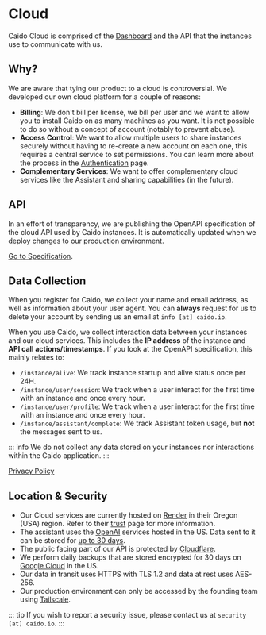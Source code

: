 # Cloud

Caido Cloud is comprised of the [Dashboard](https://dashboard.caido.io) and the API that the instances use to communicate with us.

## Why?

We are aware that tying our product to a cloud is controversial. We developed our own cloud platform for a couple of reasons:

- **Billing**: We don't bill per license, we bill per user and we want to allow you to install Caido on as many machines as you want. It is not possible to do so without a concept of account (notably to prevent abuse).
- **Access Control**: We want to allow multiple users to share instances securely without having to re-create a new account on each one, this requires a central service to set permissions. You can learn more about the process in the [Authentication](/concepts/internals/authentication.md) page.
- **Complementary Services**: We want to offer complementary cloud services like the Assistant and sharing capabilities (in the future).

## API

In an effort of transparency, we are publishing the OpenAPI specification of the cloud API used by Caido instances. It is automatically updated when we deploy changes to our production environment.

[Go to Specification](https://github.com/caido/caido/blob/main/api/cloud_instance.yaml).

## Data Collection

When you register for Caido, we collect your name and email address, as well as information about your user agent. You can **always** request for us to delete your account by sending us an email at `info [at] caido.io`.

When you use Caido, we collect interaction data between your instances and our cloud services. This includes the **IP address** of the instance and **API call actions/timestamps**. If you look at the OpenAPI specification, this mainly relates to:

- `/instance/alive`: We track instance startup and alive status once per 24H.
- `/instance/user/session`: We track when a user interact for the first time with an instance and once every hour.
- `/instance/user/profile`: We track when a user interact for the first time with an instance and once every hour.
- `/instance/assistant/complete`: We track Assistant token usage, but **not** the messages sent to us.

::: info
We do not collect any data stored on your instances nor interactions within the Caido application.
:::

[Privacy Policy](https://caido.io/privacy)

## Location & Security

- Our Cloud services are currently hosted on [Render](https://render.com) in their Oregon (USA) region. Refer to their [trust](https://trust.render.com/) page for more information.
- The assistant uses the [OpenAI](https://openai.com) services hosted in the US. Data sent to it can be stored for [up to 30 days](https://platform.openai.com/docs/models/how-we-use-your-data).
- The public facing part of our API is protected by [Cloudflare](https://cloudflare.com).
- We perform daily backups that are stored encrypted for 30 days on [Google Cloud](https://cloud.google.com/) in the US.
- Our data in transit uses HTTPS with TLS 1.2 and data at rest uses AES-256.
- Our production environment can only be accessed by the founding team using [Tailscale](https://tailscale.com).

::: tip
If you wish to report a security issue, please contact us at `security [at] caido.io`.
:::
